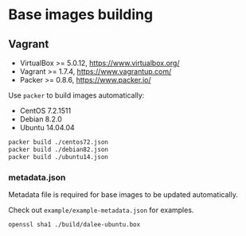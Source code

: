 # Base images building

## Vagrant

 * VirtualBox >= 5.0.12, https://www.virtualbox.org/
 * Vagrant >= 1.7.4, https://www.vagrantup.com/
 * Packer >= 0.8.6, https://www.packer.io/

Use `packer` to build images automatically:

 * CentOS 7.2.1511
 * Debian 8.2.0
 * Ubuntu 14.04.04

```bash
packer build ./centos72.json
packer build ./debian82.json
packer build ./ubuntu14.json
```

### metadata.json

Metadata file is required for base images to be updated automatically.

Check out `example/example-metadata.json` for examples.

```bash
openssl sha1 ./build/dalee-ubuntu.box
```
